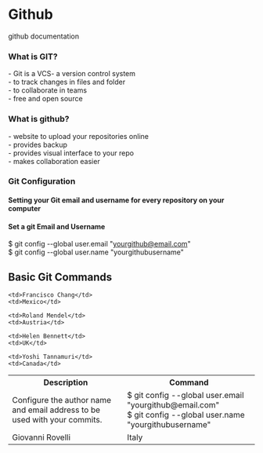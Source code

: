 # Github
github documentation

<h3><B>What is GIT?</B></h3>
- Git is a VCS- a version control system <br>
- to track changes in files and folder<br>
- to collaborate in teams<br>
- free and open source

<h3><B>What is github?</B></h3>
- website to upload your repositories online<br>
- provides backup <br>
- provides visual interface to your repo<br>
- makes collaboration easier<br>

<h3><b>Git Configuration</b></h3> 
<h4><b>Setting your Git email and username for every repository on your computer</b></h4>

<h4><b>Set a git Email and Username</b></h4>

$ git config --global user.email "yourgithub@email.com"<br>
$ git config --global user.name "yourgithubusername"

<h2>Basic Git Commands</h2>

<table>
  <tr>
    <th>Description</th>
    <th>Command</th>
  </tr>
  <tr>
    <td>Configure the author name and email address to be used with your commits.</td>
    <td>$ git config --global user.email "yourgithub@email.com"<br>
$ git config --global user.name "yourgithubusername"</td>
  </tr>
  <tr>
   
    <td>Francisco Chang</td>
    <td>Mexico</td>
  </tr>
  <tr>
   
    <td>Roland Mendel</td>
    <td>Austria</td>
  </tr>
  <tr>
    
    <td>Helen Bennett</td>
    <td>UK</td>
  </tr>
  <tr>
    
    <td>Yoshi Tannamuri</td>
    <td>Canada</td>
  </tr>
  <tr>
    <td>Giovanni Rovelli</td>
    <td>Italy</td>
  </tr>
</table>






